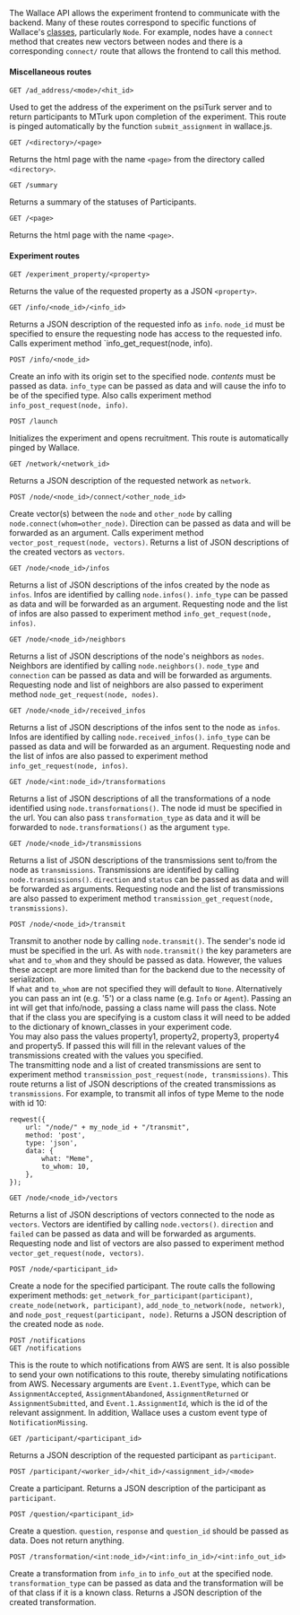 The Wallace API allows the experiment frontend to communicate with the backend. Many of these routes correspond to specific functions of Wallace's [classes](Classes.md), particularly `Node`. For example, nodes have a `connect` method that creates new vectors between nodes and there is a corresponding `connect/` route that allows the frontend to call this method.

#### Miscellaneous routes

```
GET /ad_address/<mode>/<hit_id>
```

Used to get the address of the experiment on the psiTurk server and to return participants to MTurk upon completion of the experiment. This route is pinged automatically by the function `submit_assignment` in wallace.js.

```
GET /<directory>/<page>
```

Returns the html page with the name `<page>` from the directory called `<directory>`.

```
GET /summary
```

Returns a summary of the statuses of Participants.

```
GET /<page>
```

Returns the html page with the name `<page>`.

#### Experiment routes

```
GET /experiment_property/<property>
```

Returns the value of the requested property as a JSON `<property>`.

```
GET /info/<node_id>/<info_id>
```

Returns a JSON description of the requested info as `info`. `node_id` must be specified to ensure the requesting node has access to the requested info. Calls experiment method `info_get_request(node, info).

```
POST /info/<node_id>
```

Create an info with its origin set to the specified node. *contents* must be passed as data. `info_type` can be passed as data and will cause the info to be of the specified type. Also calls experiment method `info_post_request(node, info)`.

```
POST /launch
```

Initializes the experiment and opens recruitment. This route is automatically pinged by Wallace.

```
GET /network/<network_id>
```

Returns a JSON description of the requested network as `network`.

```
POST /node/<node_id>/connect/<other_node_id>
```

Create vector(s) between the `node` and `other_node` by calling `node.connect(whom=other_node)`. Direction can be passed as data and will be forwarded as an argument. Calls experiment method `vector_post_request(node, vectors)`. Returns a list of JSON descriptions of the created vectors as `vectors`.

```
GET /node/<node_id>/infos
```

Returns a list of JSON descriptions of the infos created by the node as `infos`. Infos are identified by calling `node.infos()`. `info_type` can be passed as data and will be forwarded as an argument. Requesting node and the list of infos are also passed to experiment method `info_get_request(node, infos)`.

```
GET /node/<node_id>/neighbors
```

Returns a list of JSON descriptions of the node's neighbors as `nodes`. Neighbors are identified by calling `node.neighbors()`. `node_type` and `connection` can be passed as data and will be forwarded as arguments. Requesting node and list of neighbors are also passed to experiment method `node_get_request(node, nodes)`.

```
GET /node/<node_id>/received_infos
```

Returns a list of JSON descriptions of the infos sent to the node as `infos`. Infos are identified by calling `node.received_infos()`. `info_type` can be passed as data and will be forwarded as an argument. Requesting node and the list of infos are also passed to experiment method `info_get_request(node, infos)`.

```
GET /node/<int:node_id>/transformations
```

Returns a list of JSON descriptions of all the transformations of a node identified using `node.transformations()`. The node id must be specified in the url. You can also pass `transformation_type` as data and it will be forwarded to `node.transformations()` as the argument `type`.

```
GET /node/<node_id>/transmissions
```

Returns a list of JSON descriptions of the transmissions sent to/from the node as `transmissions`. Transmissions are identified by calling `node.transmissions()`. `direction` and `status` can be passed as data and will be forwarded as arguments. Requesting node and the list of transmissions are also passed to experiment method `transmission_get_request(node, transmissions)`.

```
POST /node/<node_id>/transmit
```

Transmit to another node by calling `node.transmit()`. The sender's node id must be specified in the url. As with `node.transmit()` the key parameters are `what` and `to_whom` and they should be passed as data. However, the values these accept are more limited than for the backend due to the necessity of serialization.   
If `what` and `to_whom` are not specified they will default to `None`.
Alternatively you can pass an int (e.g. '5') or a class name (e.g.
`Info` or `Agent`). Passing an int will get that info/node, passing
a class name will pass the class. Note that if the class you are specifying
is a custom class it will need to be added to the dictionary of
known_classes in your experiment code.   
You may also pass the values property1, property2, property3, property4
and property5. If passed this will fill in the relevant values of the
transmissions created with the values you specified.   
The transmitting node and a list of created transmissions are sent to experiment method `transmission_post_request(node, transmissions)`. This route returns a list of JSON descriptions of the created transmissions as `transmissions`.
For example, to transmit all infos of type Meme to the node with id 10:
```
reqwest({
    url: "/node/" + my_node_id + "/transmit",
    method: 'post',
    type: 'json',
    data: {
        what: "Meme",
        to_whom: 10,
    },
});
```

```
GET /node/<node_id>/vectors
```

Returns a list of JSON descriptions of vectors connected to the node as `vectors`. Vectors are identified by calling `node.vectors()`. `direction` and `failed` can be passed as data and will be forwarded as arguments. Requesting node and list of vectors are also passed to experiment method `vector_get_request(node, vectors)`. 

```
POST /node/<participant_id>
```

Create a node for the specified participant. The route calls the following experiment methods: `get_network_for_participant(participant)`, `create_node(network, participant)`, `add_node_to_network(node, network)`, and `node_post_request(participant, node)`. Returns a JSON description of the created node as `node`.

```
POST /notifications
GET /notifications
```

This is the route to which notifications from AWS are sent. It is also possible to send your own notifications to this route, thereby simulating notifications from AWS. Necessary arguments are `Event.1.EventType`, which can be `AssignmentAccepted`, `AssignmentAbandoned`, `AssignmentReturned` or `AssignmentSubmitted`, and `Event.1.AssignmentId`, which is the id of the relevant assignment. In addition, Wallace uses a custom event type of `NotificationMissing`.

```
GET /participant/<participant_id>
```

Returns a JSON description of the requested participant as `participant`.

```
POST /participant/<worker_id>/<hit_id>/<assignment_id>/<mode>
```

Create a participant. Returns a JSON description of the participant as `participant`.

```
POST /question/<participant_id>
```

Create a question. `question`, `response` and `question_id` should be passed as data. Does not return anything.

```
POST /transformation/<int:node_id>/<int:info_in_id>/<int:info_out_id>
```

Create a transformation from `info_in` to `info_out` at the specified node. `transformation_type` can be passed as data and the transformation will be of that class if it is a known class. Returns a JSON description of the created transformation.

